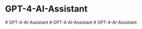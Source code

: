 # GPT-4-AI-Assistant
#   G P T - 4 - A I - A s s i s t a n t  
 #   G P T - 4 - A I - A s s i s t a n t  
 #   G P T - 4 - A I - A s s i s t a n t  
 